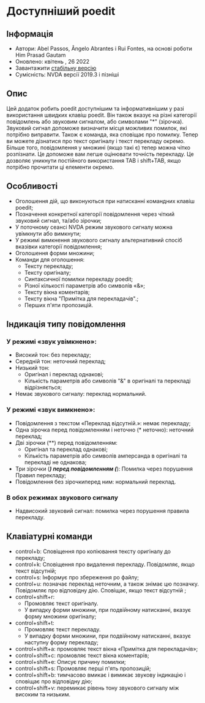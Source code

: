# Доступніший poedit

## Інформація
* Автори: Abel Passos, Ângelo Abrantes і Rui Fontes, на основі роботи Him Prasad Gautam
* Оновлено: квітень , 26 2022
* Завантажити [стабільну версію][1]
* Сумісність: NVDA версії 2019.3 і пізніші


## Опис
Цей додаток робить poedit доступнішим та інформативнішим у разі використання швидких клавіш poedit.
Він також вказує на різні категорії повідомлень або звуковим сигналом, або символами "*" (зірочка). Звуковий сигнал допоможе визначити місця можливих помилок, які потрібно виправити. Також є команда, яка сповіщає про помилку.
Тепер ви можете дізнатися про текст оригіналу і текст перекладу окремо. Більше того, повідомлення у множині (якщо такі є) тепер можна чітко розпізнати. Це допоможе вам легше оцінювати точність перекладу. Це дозволяє уникнути постійного використання TAB і shift+TAB, якщо потрібно прочитати ці елементи окремо.


## Особливості
- Оголошення дій, що виконуються при натисканні командних клавіш poedit;
- Позначення конкретної категорії повідомлення через чіткий звуковий сигнал, та/або зірочки;
- У поточному сеансі NVDA режим звукового сигналу можна увімкнути або вимкнути;
- У режимі вимкнення звукового сигналу альтернативний спосіб вказівки категорії повідомлення;
- Оголошення форми множини;
- Команди для оголошення:
	- Тексту перекладу;
	- Тексту оригіналу;
	- Синтаксичної помилки перекладу poedit;
	- Різної кількості параметрів або символів «&»;
	- Тексту вікна коментарів;
	- Тексту вікна "Примітка для перекладачів".;
	- Перших п'яти пропозицій.


## Індикація типу повідомлення
### У режимі «звук увімкнено»:
- Високий тон: без перекладу;
- Середній тон: неточний переклад;
- Низький тон:
	- Оригінал і переклад однакові;
	- Кількість параметрів або символів "&" в оригіналі та перекладі відрізняється;
- Немає звукового сигналу: переклад нормальний.


### У режимі «звук вимкнено»:
- Повідомлення з текстом «Переклад відсутній.»: немає перекладу;
- Одна зірочка перед повідомленням і неточно (* неточно): неточний переклад;
- Дві зірочки (**) перед повідомленням:
	- Оригінал та переклад однакові;
	- Кількість параметрів або символів амперсанда в оригіналі та перекладі не однакова;
- Три зірочки (***) перед повідомленням (***): Помилка через порушення Правил перекладу;
- Повідомлення без зірочкиперед ним: нормальний переклад.


### В обох режимах звукового сигналу
- Надвисокий звуковий сигнал: помилка через порушення правила перекладу.


## Клавіатурні команди
- control+b: Сповіщення про копіювання тексту оригіналу до перекладу;
- control+k: Сповіщення про видалення перекладу. Повідомляє, якщо текст відсутній;
- control+s: Інформує про збереження po файлу;
- control+u: позначає переклад неточним, а також знімає цю позначку. Повідомляє про відповідну дію. Сповіщає, якщо текст відсутній ;
- control+shift+r:
	- Промовляє текст оригіналу.
	- У випадку форми множини, при подвійному натисканні, вказує форму множини оригіналу;
- control+shift+t:
	- Промовляє текст перекладу.
	- У випадку форми множини, при подвійному натисканні, вказує наступну форму перекладу;
- control+shift+a: промовляє текст вікна «Примітка для перекладачів»;
- control+shift+c: промовляє текст вікна коментарів;
- control+shift+e: Описує причину помилки;
- control+shift+s: Промовляє перші п'ять пропозицій;
- control+shift+b: тимчасово вмикає і вимикає звукову індикацію і сповіщає про відповідну дію;
- control+shift+v: перемикає рівень тону звукового сигналу між високим та низьким.


[1]: https://github.com/ruifontes/poeditMoreAccessible/releases/download/2022.04/poeditMoreAccessible-2022.04.nvda-addon
